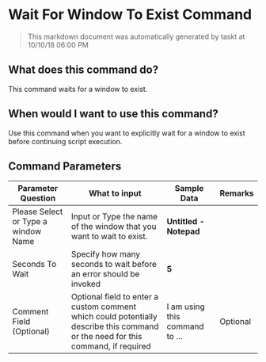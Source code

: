 <!--TITLE: Wait For Window To Exist Command -->
<!-- SUBTITLE: a command in the Window Commands group -->
# Wait For Window To Exist Command


> This markdown document was automatically generated by taskt at 10/10/18 06:00 PM


## What does this command do?
This command waits for a window to exist.


## When would I want to use this command?
Use this command when you want to explicitly wait for a window to exist before continuing script execution.


## Command Parameters
| Parameter Question   	| What to input  	|  Sample Data 	| Remarks  	|
| ---                    | ---               | ---           | ---       |
|Please Select or Type a window Name|Input or Type the name of the window that you want to wait to exist.|**Untitled - Notepad**||
|Seconds To Wait|Specify how many seconds to wait before an error should be invoked|**5**||
|Comment Field (Optional)|Optional field to enter a custom comment which could potentially describe this command or the need for this command, if required|I am using this command to ...|Optional|


